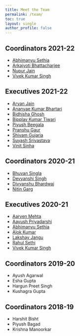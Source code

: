 ```yaml
---
title: Meet the Team
permalink: /team/
toc: true
layout: single
author_profile: false
---
```


## Coordinators 2021-22
* [Abhimanyu Sethia](https://www.facebook.com/abhimanyusethia12)
* [Arkajyoti Bhattacharjee](https://www.facebook.com/)
* [Nupur Jain](https://www.facebook.com/)
* [Vivek Kumar Singh](https://www.facebook.com/vivekkumars3)

## Executives 2021-22
* [Aryan Jain](https://www.facebook.com/)
* [Ananyae Kumar Bhartari](https://www.facebook.com/)
* [Bidhisha Ghosh](https://www.facebook.com/)
* [Bipplav Kumar Tiwari](https://www.facebook.com/)
* [Piyush Beegala](https://www.facebook.com/)
* [Pranshu Gaur](https://www.facebook.com/)
* [Shivam Gujaria](https://www.facebook.com/)
* [Suyash Srivastava](https://www.facebook.com/)
* [Vinit Sinha](https://www.facebook.com/)

## Coordinators 2020-21
* [Bhuvan Singla](https://www.facebook.com/singlabhuvan/)
* [Devyanshi Singh](https://www.facebook.com/devyanshi.singh.940)
* [Divyanshu Bhardwaj](https://www.facebook.com/d1vyaanshu)
* [Nitin Garg](https://www.facebook.com/nitin.garg10000/)

## Executives 2020-21
* [Aaryen Mehta](https://www.facebook.com/aaryen.mehta/)
* [Aayush Priyadarshi](https://www.facebook.com/aayush.priyadarshi.180)
* [Abhimanyu Sethia](https://www.facebook.com/abhimanyusethia12)
* [Alok Kumar](https://www.facebook.com/alok.kumarsharma.9674227)
* [Lakshay Jangu](https://www.facebook.com/lakshay.jangu/)
* [Rahul Sethi](https://www.facebook.com/sethirahul11)
* [Vivek Kumar Singh](https://www.facebook.com/vivekkumars3)

## Coordinators 2019-20
* Ayush Agarwal  
* Esha Gupta 
* Hargun Preet Singh 
* Kushagra Gupta 

## Coordinators 2018-19
* Harshit Bisht
* Piyush Bagad
* Krishna Manoorkar

